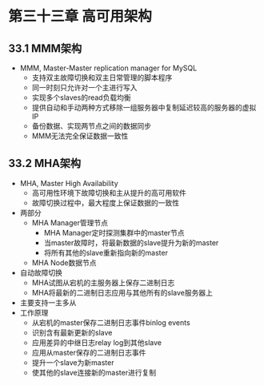 
# 第三十三章 高可用架构 

## 33.1 MMM架构

* MMM, Master-Master replication manager for MySQL
  * 支持双主故障切换和双主日常管理的脚本程序
  * 同一时刻只允许对一个主进行写入
  * 实现多个slaves的read负载均衡
  * 提供自动和手动两种方式移除一组服务器中复制延迟较高的服务器的虚拟IP
  * 备份数据、实现两节点之间的数据同步
  * MMM无法完全保证数据一致性

## 33.2 MHA架构

* MHA, Master High Availability
  * 高可用性环境下故障切换和主从提升的高可用软件
  * 故障切换过程中，最大程度上保证数据的一致性
* 两部分
  * MHA Manager管理节点
    * MHA Manager定时探测集群中的master节点
    * 当master故障时，将最新数据的slave提升为新的master
    * 将所有其他的slave重新指向新的master
  * MHA Node数据节点
* 自动故障切换
  * MHA试图从宕机的主服务器上保存二进制日志
  * MHA将最新的二进制日志应用与其他所有的slave服务器上
* 主要支持一主多从
* 工作原理
  * 从宕机的master保存二进制日志事件binlog events
  * 识别含有最新更新的slave
  * 应用差异的中继日志relay log到其他slave
  * 应用从master保存的二进制日志事件
  * 提升一个slave为新master
  * 使其他的slave连接新的master进行复制